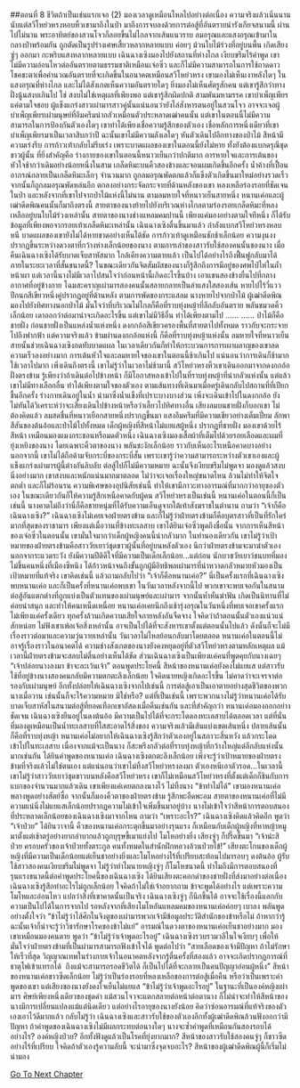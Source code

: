 ##ตอนที่ 8 ชีวิตถ้าเป็นเช่นแรกเจอ (2)
มองเวลาดูเหมือนไหลไปอย่างต่อเนื่อง ความจริงแล้วเนิ่นนาน นับแต่สวีโหย่วหรงหอบหิ้วเขามาถึงในป่า มาถึงการจบลงด้วยการต่อสู้ที่อันตรายน่ารังเกียจสนามนี้ ผ่านไปไม่นาน พระอาทิตย์ของสวนโจวก็ลอยขึ้นไม่ไกลจากเส้นแนวราบ ลมอรุณและแสงอรุณเข้ามาในกลางป่าพร้อมกัน ถูกตัดเป็นรูปร่างเศษเสี้ยวหลากหลายแบบ ค่อยๆ ม้วนใบไม้ร่วงที่อยู่บนพื้น เกิดเสียงซู่ๆ ออกมา กะพริบแสงหลากหลายแบบ
เฉินฉางเซิงมองไปยังสถานที่ห่างไกล เงียบขรึมไร้คำพูด
เขาไม่มีความอ่อนไหวต่ออันตรายตามธรรมชาติเหมือนเจ๋อซิ่ว และก็ไม่มีความสามารถในการใช้ถาดดาวโชคชะตาเพื่อคำนวณอันตรายที่จะเกิดขึ้นในอนาคตเหมือนสวีโหย่วหรง เขามองไม่เห็นเงาหลังใดๆ ในแสงอรุณที่ห่างไกล และไม่ได้สังเกตเห็นความอันตรายใดๆ ยิ่งมองไม่เห็นศัตรูสักคน แต่เขารู้สึกว่าทางฝั่งนู้นสงบเกินไป ใช่ สงบไม่ใช่เหตุผลที่เพียงพอ แต่เขารู้สึกผิดปกติ
สามพันมหามรรค เขาบำเพ็ญเพียรแค่ตามใจชอบ ผู้แข็งแกร่งสาวเผ่ามารสาวคู่นั้นแน่นอนว่ายังไล่สังหารตนอยู่ในสวนโจว อาจจะเจอผู้บำเพ็ญเพียรเผ่ามนุษย์ที่อึมครึมน่ากลัวเหมือนตัวประหลาดเฒ่าคนนั้น แต่เขาในตอนนี้ไม่มีความสามารถในการป้องกันตัวเองใดๆ เขาทำได้เพียงเชื่อความรู้สึกของตัวเอง เชื่อหลักการหนึ่งเดียวที่เขาบำเพ็ญเพียรมาเป็นเวลาสิบกว่าปี
ฉะนั้นเขาไม่มีความลังเลใดๆ หันตัวเดินไปอีกทางของป่าไม้ สีหน้ามีความเร่งรีบ การก้าวเท้ากลับไม่รีบเร่ง เพราะบาดแผลของเขาในตอนนี้ยังไม่หาย ทั้งยังต้องแบกดรุณีชุดขาวผู้นั้น ที่ยิ่งสำคัญคือ ร่างกายของเขาในตอนนี้หนาวเย็นกว่าปกติมาก การหายใจและการเต้นของหัวใจช้ากว่าเดิมอย่างน้อยหนึ่งในสาม เกล็ดหิมะบนคิ้วสองข้างและจอนผมเกิดขึ้นอีกครั้ง น้ำค้างที่เปื้อนอาภรณ์กลายเป็นเกล็ดหิมะเล็กๆ จำนวนมาก ถูกลมอรุณพัดตกแล้วก็แข็งตัวเกิดขึ้นมาใหม่อย่างรวดเร็ว จากนั้นก็ถูกลมอรุณพัดหล่นอีก ตกลงอย่างกระจัดกระจายที่ด้านหลังของเขา หลงเหลือร่องรอยที่ชัดเจนในป่า
และหลังจากที่เขาไปจากป่าไม้แห่งนี้ไม่นาน ตามลมหายใจที่หนาวเย็นสายหนึ่ง หนานเค่อและผู้เฒ่าดีดพิณคนนั้นก็มาถึงตรงนี้ สายตาของนางย้ายไปยังบริเวณห่างไกลตามร่องรอยเกล็ดหิมะที่หลงเหลืออยู่บนใบไม้ร่วงเหล่านั้น สายตาของนางช่างแหลมคมปานนี้ เพียงแค่มองอย่างตามใจทีหนึ่ง ก็ได้รับข้อมูลที่เพียงพอจากรอยเท้าเกล็ดหิมะเหล่านั้น เฉินฉางเซิงตื่นขึ้นมาแล้ว กำลังแบกสวีโหย่วหรงหลบหนี บาดแผลของเขายังไม่ได้หายขาดอย่างเห็นได้ชัด การก้าวเท้าดูเหมือนชักช้าเล็กน้อย
ความงุนงงปรากฏขึ้นระหว่างดวงตาที่กว้างห่างเล็กน้อยของนาง ตามการเล่าของสาวรับใช้สองคนนั้นของนาง เมื่อคืนเฉินฉางเซิงได้รับบาดเจ็บสาหัสมาก ใกล้เคียงความตายแล้ว เป็นไปได้อย่างไรถึงฟื้นฟูกลับมาได้ภายในระยะเวลาที่สั้นขนาดนี้? ในขณะเดียวกันจิตสัมผัสของนางก็รู้สึกถึงการมีอยู่ของศพไป๋ไห่ในถ้ำหน้าผา แต่เวลานี้นางไม่มีเวลาไปสนใจว่าก่อนหน้านี้เกิดอะไรขึ้นบ้าง เอาแขนสองข้างยื่นไปที่กลางอากาศที่อยู่ข้างกาย
โฉมสะคราญเผ่ามารสองคนนั้นสลายกลายเป็นลำแสงใสสองเส้น หายไปไร้วี่แวว ปีกนกสีเขียวหนึ่งคู่ปรากฏอยู่ที่ด้านหลัง ตามการพัดของกระแสลม นางหายไปจากป่าไม้ ผู้เฒ่าดีดพิณมองไปยังทิศทางนอกป่าไม้ มั่นใจว่าที่บริเวณไม่ไกลก็คือที่ราบทุ่งหญ้าที่ลึกลับอันตราย พลันขมวดคิ้วเล็กน้อย เดาออกว่าต่อมาน่าจะเกิดอะไรขึ้น แต่เขาไม่มีวิธีอื่น ทำได้เพียงตามไป
......
......
ป่าไม้ก็คือชายฝั่ง ก่อนชายฝั่งเป็นแหล่งน้ำแห่งหนึ่ง ดงกกอ้อสีเขียวครองพื้นที่สายตาไปทั้งหมด ราวกับจะกระจายไปถึงฟากฟ้า แต่ความจริงแล้ว ข้ามผ่านดงกกอ้อแห่งนี้ ก็คือที่ราบทุ่งหญ้าแห่งนั้น ลมหายใจที่หนาวเย็นสายนั้นช่วยเฉินฉางเซิงกดทับบาดแผล ในเวลาเดียวกันก็ทำให้กระบวนการการเผาผลาญของเขาลดความเร็วลงอย่างมาก การเต้นหัวใจและลมหายใจของเขาในตอนนี้ช้าเกินไป แน่นอนว่าการเดินก็ช้ามาก ใช้เวลาไปมาก เพิ่งเดินถึงตรงนี้
เขาไม่รู้ว่าในเวลาไม่ช้ามานี้ สวีโหย่วหรงหิ้วเขาเดินออกมาจากดงกกอ้อฝั่งตรงข้าม รู้เพียงว่าถ้าเดินต่อไปข้างหน้า ก็มีโอกาสหลงเข้าไปในที่ราบทุ่งหญ้าที่น่ากลัวแห่งนั้น แต่แล้วเขาไม่มีทางเลือกอื่น ทำได้เพียงตามใจของตัวเอง ตามเส้นทางที่เดินมาเมื่อครู่เดินกลับไปสถานที่ที่เปียกชื้นอีกครั้ง ร่างกายเดินอยู่ในน้ำ นำมาซึ่งน้ำแข็งที่เปราะบางบางส่วน
เพิ่งจะเดินเข้าไปในดงกกอ้อ ยังไม่ทันได้วิเคราะห์ว่าจะเสี่ยงเดินไปข้างหน้าหรือว่าเลี้ยวไปทิศทางอื่น เสียงลมบนชายฝั่งก็บอกเขา ไม่ต้องคิดแล้ว
ลมสดชื่นที่หนาวเยือกสายหนึ่งปรากฏขึ้นมา แสงอึมครึมที่มีความเขียวอย่างเต็มเปี่ยม ลักพาสีสันของต้นอ้อและป่าไม้ไปทั้งหมด
เด็กผู้หญิงที่สีหน้าไม่แยแสผู้หนึ่ง ปรากฏที่ชายฝั่ง มองเขาด้วยไร้สีหน้า เหมือนมองแมงกระชอนหรือมดตัวหนึ่ง
เฉินฉางเซิงมองเสื้อผ้าที่เต็มไปด้วยรอยเลือดและผมที่ยุ่งเหยิงของนาง โดยเฉพาะคิ้วตาของนาง พลันชะงักเล็กน้อย ราวกับเห็นอะไรเหนือคาดบางอย่าง นอกจากนี้ เขาไม่ได้ถือด้ามจับกระบี่ของกระบี่สั้น เพราะเขารู้ว่าความสามารถระหว่างตัวเขาเองและผู้แข็งแกร่งเผ่ามารผู้นี้ต่างกันลิบลับ ต่อสู้ไปก็ไม่มีความหมาย ฉะนั้นจึงเงียบขรึมไม่พูดจา มองดูแล้วสงบนิ่งอย่างมาก
เขาสงบและหนักแน่นมากมาตลอด ไม่ว่าจะเจอเรื่องใหญ่ขนาดไหน ล้วนไม่ทำให้จิตใจตกต่ำ และก็ไม่ร้อนรน ความพิเศษของอุปนิสัยเช่นนี้ ทำให้เขามีภาวะทางอารมณ์ที่มากกว่าอายุของตัวเอง ในขณะเดียวกันก็ให้ความรู้สึกเหนือคาดกับผู้คน สวีโหย่วหรงเป็นเช่นนี้ หนานเค่อในตอนนี้ก็เป็นเช่นนี้ นางคาดไม่ถึงว่านี่ก็คือชายหนุ่มที่ได้รับความเอ็นดูจากใต้เท้าสังฆราชในตำนาน ถามว่า “เจ้าก็คือเฉินฉางเซิง?”
เฉินฉางเซิงไม่เคยเจอฝ่ายตรงข้าม และก็ไม่รู้ว่าฝ่ายตรงข้ามก็คือบุตรสาวที่เป็นที่รักใคร่มากที่สุดของราชามาร เพียงแต่เมื่อวานที่ข้างทะเลสาบ เขาได้ยินเจ๋อซิ่วพูดถึงชื่อนั้น จากการเห็นสีหน้าของเจ๋อซิ่วในตอนนั้น เขามั่นใจมากว่าเด็กผู้หญิงคนนี้น่ากลัวมาก ในทำนองเดียวกัน เขาไม่รู้ว่าเป้าหมายของฝ่ายตรงข้ามคือสาววัยเยาว์ชุดขาวผู้นั้นที่อยู่บนหลังตัวเอง นึกว่าฝ่ายตรงข้ามจะมาฆ่าตัวเอง นอกจากระแวดระวัง ยังมีความปีติดีใจที่มีความเป็นเด็กเล็กน้อย...แต่ก่อน นักบวชวัยเยาว์ชนบทที่มองไม่ขึ้นคนหนึ่งที่เมืองซีหนิง ได้ก้าวหน้าจนถึงขั้นถูกผู้มีอิทธิพลเผ่ามารที่น่าหวาดกลัวหมายหัวมองเป็นเป้าหมายที่แท้จริง เขาคิดเช่นนี้ แล้วถามกลับไปว่า “เจ้าก็คือหนานเค่อ?”
นี่เป็นครั้งแรกที่เฉินฉางเซิงพบหนานเค่อ และก็เป็นครั้งที่หนานเค่อพบเขา ในวันเวลาหลังจากนี้ไป พวกเขาจะพบเจอกันในสนามต่อสู้อันแตกต่างที่ถูกแบ่งเป็นตัวแทนของเผ่ามนุษย์และเผ่ามาร จากนั้นห้ำหั่นฆ่าฟัน เกิดเป็นนิทานที่ไม่ค่อยน่าสนุก และทำให้คนเหน็ดเหนื่อย หนานเค่อเคยนึกถึงเช้ารุ่งอรุณในวันหนึ่งที่พบเจอเขาครั้งแรกไม่เพียงแค่ครั้งเดียว ทุกครั้งล้วนเกิดความเสียใจภายหลังอันจืดจาง ใจคิดว่าถ้าตอนนั้นตัวเองแน่วแน่สักหน่อย ไม่ฟังเขาเพ้อเจ้อสิ่งเหล่านั้น อาจเป็นไปได้ที่จะสังหารเขาตั้งแต่ตอนนั้นไปแล้ว ดังนั้นก็จะไม่มีเรื่องราวต่อมาและความวุ่นวายเหล่านั้น
วันเวลาไม่ไหลย้อนกลับมาโดยตลอด หนานเค่อในตอนนี้ไม่อาจรู้เรื่องราวในอนาคตได้ ความช่างสังเกตของนางยังคงหยุดอยู่ที่ตัวสวีโหย่วหรงตามหลักเหตุผล แม้เวลานี้ฝ่ายตรงข้ามจะสลบไม่ตื่นอย่างเห็นได้ชัด ส่วนเฉินฉางเซิงเป็นเพียงแค่คนที่พูดคุยกับนางเฉยๆ “เจ้าปล่อยนางลงมา ข้าจะละเว้นเจ้า”
ตอนพูดประโยคนี้ สีหน้าของหนานเค่อยังคงไม่แยแส แต่สาวรับใช้ที่อยู่ข้างนางสองคนกลับมีความตกตะลึงเล็กน้อย ใจคิดนายหญิงเกิดอะไรขึ้น ไม่คาดว่าจะเจรจาต่อรองกับเผ่ามนุษย์ อีกทั้งปล่อยให้เฉินฉางเซิงจากไปเช่นนี้ การต่อสู้เอาเป็นเอาตายอย่างสุดชีวิตของพวกนางเมื่อวาน เช่นนั้นก็จะไร้ความหมาย มิใช่หรือ?
แต่ที่เป็นเช่นนี้ เพราะพวกนางไม่รู้ว่าหนานเค่อได้รับบาดเจ็บสาหัสในสนามต่อสู้ที่ยอดเทือกเขาอัสดงเมื่อคืนเช่นกัน และที่สำคัญกว่า หนานเค่อมองออกอย่างชัดเจน เฉินฉางเซิงยืนอยู่ในดงต้นอ้อ มีความเป็นไปได้ที่จะกระโดดลงทะเลสาบได้ตลอดเวลา แต่ที่นั่นที่มองดูเหมือนเป็นน้ำทะเลสาบที่ใสสะอาดไร้สิ่งของ ความจริงแล้วมีเส้นแบ่งเขตเส้นหนึ่ง ปลายเส้นนั้นก็คือที่ราบทุ่งหญ้า
หนานเค่อไม่อยากให้เฉินฉางเซิงรู้สึกว่าตัวเองอยู่ในสภาวะสิ้นหวัง แล้วกระโดดเข้าไปในทะเลสาบ เนื่องจากแม้จะเป็นนาง ก็สะพรึงกลัวต่อที่ราบทุ่งหญ้าที่กว้างใหญ่แต่ลึกลับแห่งนั้นมากเช่นกัน
ได้ยินคำพูดของหนานเค่อ เฉินฉางเซิงตกตะลึงเล็กน้อย เพิ่งจะรู้ว่าเป้าหมายของฝ่ายตรงข้ามที่จริงแล้วไม่ใช่ตนเอง แต่แน่นอนว่าเขาไม่ทิ้งสวีโหย่วหรงลงมา ตัวเองหนีเอาตัวรอด...ในเวลานี้เขาไม่รู้ว่าสาววัยเยาว์ชุดขาวบนหลังคือสวีโหย่วหรง เขาก็ไม่เหมือนสวีโหย่วหรงที่ตั้งแต่เด็กก็ชินกับการแบกของจำนวนมากแล้วเดิน เขาเพียงแค่เคยตกลงนางไว้ ไม่ทิ้งนาง
“ข้าทำไม่ได้” เขามองหนานเค่อพลางพูดอย่างสัตย์ซื่อ จากนั้นก็มองคิ้วตาของฝ่ายตรงข้าม รู้สึกพะอืดพะอม
สายตาของหนานเค่อที่ไม่มีความแน่นิ่งไม่แยแสเล็กน้อยปรากฏความไม่เข้าใจเพิ่มขึ้นมาอยู่บ้าง นางไม่เข้าใจว่าสีหน้าการตอบสนองที่ประหลาดเล็กน้อยของเฉินฉางเซิงมาจากไหน ถามว่า “เพราะอะไร?”
เฉินฉางเซิงคิดแล้วคิดอีก พูดว่า “เจ้าป่วย”
ได้ยินวาจานี้ คิ้วของหนานเค่อกระตุกขึ้นมาอย่างรุนแรง ก็เหมือนกับเด็กผู้หญิงที่หาหญ้าหมูมาตั้งแต่เช้าตรู่อย่างยากลำบากแล้วถูกบุรุษขี้เมาแย่งไป โมโหอย่างยิ่ง เสียงจู่ๆ ก็ปรี๊ดขึ้นมา “เจ้าน่ะสิป่วย ครอบครัวของเจ้าป่วยทั้งตระกูล คนทั้งหมดในสำนักฝึกหลวงล้วนป่วยไข้!”
เสียงตะโกนของเด็กผู้หญิงที่มีความเป็นเด็กน้อยแต่เย็นชาอย่างยิ่งและโมโหอย่างไร้ที่เปรียบสะท้อนไปมารอบๆ ดงต้นอ้อ
ผู้รับใช้สาวสองคนเงียบขรึมไม่พูดจา ไม่รู้ว่าทำไมนายหญิงจู่ๆ ก็โมโหขนาดนี้ ทำไมถึงมีการตอบสนองที่รุนแรงขนาดนี้ต่อคำพูดประโยคนี้ของเฉินฉางเซิง
ได้ยินเสียงตะคอกด่าของชายฝั่งที่ส่งมาอย่างต่อเนื่อง เฉินฉางเซิงรู้สึกทำอะไรไม่ถูกเล็กน้อย ใจคิดถ้าไม่ใช่เจ้าอยากถาม ข้าจะพูดได้อย่างไร
แต่เพราะความโมโหและอ่อนไหว แปลว่าสิ่งที่เขาคาดนั้นเป็นจริง เฉินฉางเซิงจู่ๆ ก็นึกขึ้นได้ อาจจะใช้เรื่องนี้แลกกับความเป็นไปได้ในการจากไป รอหลังจากที่เสียงโมโหอันแหลมคมของหนานเค่อค่อยๆ เบาลง พลันพูดอย่างตั้งใจว่า “ข้าไม่รู้ว่าไส้ศึกในจิงตูของเผ่ามารพวกเจ้ามีข้อมูลประวัติสำนักของข้าหรือไม่ ถ้าหากว่ารู้ ฉะนั้นเจ้าก็น่าจะรู้ว่าวิชารักษาโรคของข้าไม่แย่”
อารมณ์ในดวงตาของหนานเค่อเย็นชาอย่างมาก มองเขาเหมือนมองคนตาย พูดว่า “ข้าไม่รู้ว่าเจ้าพูดอะไรอยู่”
เฉินฉางเซิงรวบรวมวลีในใจเงียบๆ เพื่อให้มั่นใจว่าฝ่ายตรงข้ามที่เป็นผ่ามารสามารถฟังเข้าใจได้ พูดต่อไปว่า “สายเลือดของเจ้ามีปัญหา ถ้าไม่รักษาให้เร็วที่สุด วิญญาณเทพในร่างกายเจ้าในอนาคตหลังจากรู้ตื่นครั้งที่สองแล้ว อาจจะเกิดปรากฏการณ์ที่ธาตุไฟเข้าแทรกได้  ถึงแม้จะสามารถรอดชีวิตได้ ก็เป็นไปได้ที่จะกลายเป็นคนปัญญาอ่อนผู้หนึ่ง”
สีหน้าของหนานเค่อขาวซีดเล็กน้อย ไม่รู้ว่าเป็นร่องรอยที่หลงเหลือของการต่อสู้เมื่อคืน หรือว่าเป็นเพราะคำพูดของเขา แต่เสียงของนางยังคงใจเย็นไม่แยแส “ข้าไม่รู้ว่าเจ้าพูดอะไรอยู่”
ในฐานะที่เป็นองค์หญิงเผ่ามาร ศิษย์เพียงหนึ่งเดียวของชุดดำ แม้สวนโจวจะแตกสลายต่อหน้าต่อตานาง ก็ไม่น่าจะทำให้สีหน้าของนางมีการเปลี่ยนแปลงแม้แต่นิดเดียว แต่อย่างไรอายุของนางยังน้อย คิดว่าซ่อนอารมณ์ที่แท้จริงของตัวเองเอาไว้ดีมากแล้ว กลับไม่รู้ว่า เฉินฉางเซิงและสาวรับใช้ของตัวเองอีกทั้งผู้เฒ่าดีดพิณล้วนฟังออกว่ามีปัญหา
ถ้าคำพูดของเฉินฉางเซิงไม่มีผลกระทบต่อนางใดๆ นางจะซ้ำคำพูดที่เหมือนกันสองรอบได้อย่างไร? องค์หญิงป่วย? อีกทั้งฟังดูแล้วเป็นโรคที่ยุ่งยากมาก? สีหน้าของสาวรับใช้สองคนจู่ๆ ก็ขาวซีดอย่างไร้ที่เปรียบ ใจคิดถ้าตัวเองรู้ความลับนี้ จะนำมาซึ่งจุดจบอะไร?
สีหน้าของผู้เฒ่าดีดพิณผู้นี้ก็เริ่มไม่น่ามอง


[Go To Next Chapter]( ./293.md)